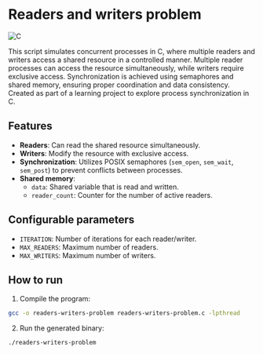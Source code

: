 # Readers and writers problem

![C](https://img.shields.io/badge/c-%2300599C.svg?style=for-the-badge&logo=c&logoColor=white)

This script simulates concurrent processes in C, where multiple readers and writers access a shared resource in a controlled manner. Multiple reader processes can access the resource simultaneously, while writers require exclusive access. Synchronization is achieved using semaphores and shared memory, ensuring proper coordination and data consistency. Created as part of a learning project to explore process synchronization in C.

## Features

- **Readers**: Can read the shared resource simultaneously.
- **Writers**: Modify the resource with exclusive access.
- **Synchronization**: Utilizes POSIX semaphores (`sem_open`, `sem_wait`, `sem_post`) to prevent conflicts between processes.
- **Shared memory**: 
  - `data`: Shared variable that is read and written.
  - `reader_count`: Counter for the number of active readers.

## Configurable parameters

- `ITERATION`: Number of iterations for each reader/writer.
- `MAX_READERS`: Maximum number of readers.
- `MAX_WRITERS`: Maximum number of writers.

## How to run

1. Compile the program:

```bash
gcc -o readers-writers-problem readers-writers-problem.c -lpthread
```

2. Run the generated binary:

```bash
./readers-writers-problem
```
